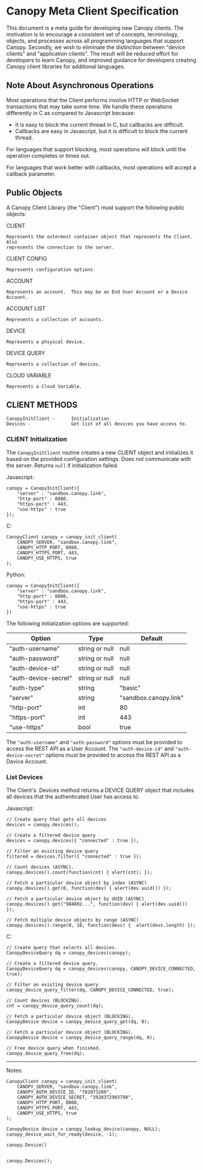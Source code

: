 Canopy Meta Client Specification
===============================================================================

This document is a meta guide for developing new Canopy clients.  The
motivation is to encourage a consistent set of concepts, terminology, objects,
and processes across all programming languages that support Canopy.  Secondly,
we wish to eliminate the distinction between "device clients" and "application
clients".  The result will be reduced effort for developers to learn Canopy,
and improved guidance for developers creating Canopy client libraries for
additional languages.


Note About Asynchronous Operations
-------------------------------------------------------------------------------

Most operations that the Client performs involve HTTP or WebSocket transactions
that may take some time.  We handle these operations differently in C as
compared to Javascript because:

 - It is easy to block the current thread in C, but callbacks are difficult.
 - Callbacks are easy in Javascript, but it is difficult to block the current
 thread.


For languages that support blocking, most operations will block until the
operation completes or times out.

For languages that work better with callbacks, most operations will accept a
callback parameter.


Public Objects
-------------------------------------------------------------------------------

A Canopy Client Library (the "Client") must support the following public
objects:

CLIENT

    Represents the outermost container object that represents the Client.  Also
    represents the connection to the server.

CLIENT CONFIG

    Represents configuration options.

ACCOUNT

    Represents an account.  This may be an End User Account or a Device
    Account.

ACCOUNT LIST

    Represents a collection of accounts.

DEVICE

    Represents a phsyical device.

DEVICE QUERY

    Represents a collection of devices.

CLOUD VARIABLE

    Represents a Cloud Variable.




CLIENT METHODS
-------------------------------------------------------------------------------

    CanopyInitClient -      Initialization
    Devices -               Get list of all devices you have access to.

### CLIENT Initialization

The `CanopyInitClient` routine creates a new CLIENT object and initializes it
based on the provided configuration settings.  Does not communicate with the
server.  Returns `null` if initialization failed.

Javascript:

    canopy = CanopyInitClient({
        "server" : "sandbox.canopy.link",
        "http-port" : 8080,
        "https-port" : 443,
        "use-https" : true
    });

C:

    CanopyClient canopy = canopy_init_client(
        CANOPY_SERVER, "sandbox.canopy.link",
        CANOPY_HTTP_PORT, 8080,
        CANOPY_HTTPS_PORT, 443,
        CANOPY_USE_HTTPS, true
    );

Python:

    canopy = CanopyInitClient({
        "server" : "sandbox.canopy.link",
        "http-port" : 8080,
        "https-port" : 443,
        "use-https" : true
    })


The following initialization options are supported:

| Option                | Type             | Default                    |
|-----------------------|------------------|----------------------------|
| "auth-username"       | string or null   | null                       |
| "auth-password"       | string or null   | null                       |
| "auth-device-id"      | string or null   | null                       |
| "auth-device-secret"  | string or null   | null                       |
| "auth-type"           | string           | "basic"                    |
| "server"              | string           | "sandbox.canopy.link"      |
| "http-port"           | int              | 80                         |
| "https-port"          | int              | 443                        |
| "use-https"           | bool             | true                       |


The `"auth-username"` and `"auth-password"` options must be provided to access
the REST API as a User Account.  The `"auth-device-id"` and
`"auth-device-secret"` options must be provided to access the REST API as a
Device Account.



### List Devices

The Client's .Devices method returns a DEVICE QUERY object that includes all
devices that the authenticated User has access to.

Javascript:

    // Create query that gets all devices
    devices = canopy.devices();

    // Create a filtered device query
    devices = canopy.devices({ "connected" : true });

    // Filter an existing device query
    filtered = devices.filter({ "connected" : true });

    // Count devices (ASYNC).
    canopy.devices().count(function(cnt) { alert(cnt); });

    // Fetch a particular device object by index (ASYNC)
    canopy.devices().get(0, function(dev) { alert(dev.uuid()) });

    // Fetch a particular device object by UUID (ASYNC)
    canopy.devices().get("984802...", function(dev) { alert(dev.uuid()) });

    // Fetch multiple device objects by range (ASYNC)
    canopy.devices().range(0, 10, function(devs) {  alert(devs.length) });



C:

    // Create query that selects all devices.
    CanopyDeviceQuery dq = canopy_devices(canopy); 

    // Create a filtered device query.
    CanopyDeviceQuery dq = canopy_devices(canopy, CANOPY_DEVICE_CONNECTED, true); 

    // Filter an existing device query
    canopy_device_query_filter(dq, CANOPY_DEVICE_CONNECTED, true); 

    // Count devices (BLOCKING).
    cnt = canopy_device_query_count(dq);

    // Fetch a particular device object (BLOCKING).
    CanopyDevice device = canopy_device_query_get(dq, 0);

    // Fetch a particular device object (BLOCKING).
    CanopyDevice device = canopy_device_query_range(dq, 0);

    // Free device query when finished.
    canopy_device_query_free(dq);








------------------------------------------------------------------------------
Notes:

    CanopyClient canopy = canopy_init_client(
        CANOPY_SERVER, "sandbox.canopy.link",
        CANOPY_AUTH_DEVICE_ID, "782073280",
        CANOPY_AUTH_DEVICE_SECRET, "3920372903790",
        CANOPY_HTTP_PORT, 8080,
        CANOPY_HTTPS_PORT, 443,
        CANOPY_USE_HTTPS, true
    );

    CanopyDevice device = canopy_lookup_device(canopy, NULL);
    canopy_device_wait_for_ready(device, -1);

    canopy.Device()


    canopy.Devices();
